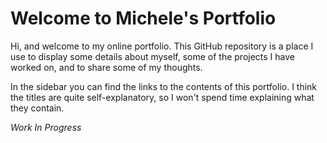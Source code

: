# Welcome to Michele's Portfolio

Hi, and welcome to my online portfolio. This GitHub repository is a place I use to display some details about myself, some of the projects I have worked on, and to share some of my thoughts.

In the sidebar you can find the links to the contents of this portfolio. I think the titles are quite self-explanatory, so I won't spend time explaining what they contain.

*Work In Progress*

